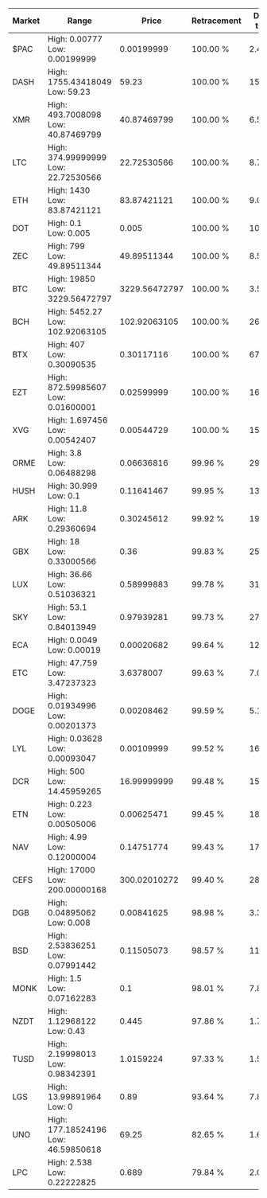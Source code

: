 | Market | Range | Price| Retracement | Doubles to 50% |
| --- | --- | --- | --- | --- |
| $PAC | High: 0.00777<br />Low: 0.00199999 | 0.00199999 | 100.00 % | 2.44 |
| DASH | High: 1755.43418049<br />Low: 59.23 | 59.23 | 100.00 % | 15.32 |
| XMR | High: 493.7008098<br />Low: 40.87469799 | 40.87469799 | 100.00 % | 6.54 |
| LTC | High: 374.99999999<br />Low: 22.72530566 | 22.72530566 | 100.00 % | 8.75 |
| ETH | High: 1430<br />Low: 83.87421121 | 83.87421121 | 100.00 % | 9.02 |
| DOT | High: 0.1<br />Low: 0.005 | 0.005 | 100.00 % | 10.50 |
| ZEC | High: 799<br />Low: 49.89511344 | 49.89511344 | 100.00 % | 8.51 |
| BTC | High: 19850<br />Low: 3229.56472797 | 3229.56472797 | 100.00 % | 3.57 |
| BCH | High: 5452.27<br />Low: 102.92063105 | 102.92063105 | 100.00 % | 26.99 |
| BTX | High: 407<br />Low: 0.30090535 | 0.30117116 | 100.00 % | 676.20 |
| EZT | High: 872.59985607<br />Low: 0.01600001 | 0.02599999 | 100.00 % | 16,781.08 |
| XVG | High: 1.697456<br />Low: 0.00542407 | 0.00544729 | 100.00 % | 156.31 |
| ORME | High: 3.8<br />Low: 0.06488298 | 0.06636816 | 99.96 % | 29.12 |
| HUSH | High: 30.999<br />Low: 0.1 | 0.11641467 | 99.95 % | 133.57 |
| ARK | High: 11.8<br />Low: 0.29360694 | 0.30245612 | 99.92 % | 19.99 |
| GBX | High: 18<br />Low: 0.33000566 | 0.36 | 99.83 % | 25.46 |
| LUX | High: 36.66<br />Low: 0.51036321 | 0.58999883 | 99.78 % | 31.50 |
| SKY | High: 53.1<br />Low: 0.84013949 | 0.97939281 | 99.73 % | 27.54 |
| ECA | High: 0.0049<br />Low: 0.00019 | 0.00020682 | 99.64 % | 12.31 |
| ETC | High: 47.759<br />Low: 3.47237323 | 3.6378007 | 99.63 % | 7.04 |
| DOGE | High: 0.01934996<br />Low: 0.00201373 | 0.00208462 | 99.59 % | 5.12 |
| LYL | High: 0.03628<br />Low: 0.00093047 | 0.00109999 | 99.52 % | 16.91 |
| DCR | High: 500<br />Low: 14.45959265 | 16.99999999 | 99.48 % | 15.13 |
| ETN | High: 0.223<br />Low: 0.00505006 | 0.00625471 | 99.45 % | 18.23 |
| NAV | High: 4.99<br />Low: 0.12000004 | 0.14751774 | 99.43 % | 17.32 |
| CEFS | High: 17000<br />Low: 200.00000168 | 300.02010272 | 99.40 % | 28.66 |
| DGB | High: 0.04895062<br />Low: 0.008 | 0.00841625 | 98.98 % | 3.38 |
| BSD | High: 2.53836251<br />Low: 0.07991442 | 0.11505073 | 98.57 % | 11.38 |
| MONK | High: 1.5<br />Low: 0.07162283 | 0.1 | 98.01 % | 7.86 |
| NZDT | High: 1.12968122<br />Low: 0.43 | 0.445 | 97.86 % | 1.75 |
| TUSD | High: 2.19998013<br />Low: 0.98342391 | 1.0159224 | 97.33 % | 1.57 |
| LGS | High: 13.99891964<br />Low: 0 | 0.89 | 93.64 % | 7.86 |
| UNO | High: 177.18524196<br />Low: 46.59850618 | 69.25 | 82.65 % | 1.62 |
| LPC | High: 2.538<br />Low: 0.22222825 | 0.689 | 79.84 % | 2.00 |
